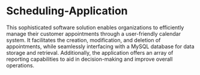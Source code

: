 # Scheduling-Application

This sophisticated software solution enables organizations to efficiently manage their customer appointments through a user-friendly calendar system. It facilitates the creation, modification, and deletion of appointments, while seamlessly interfacing with a MySQL database for data storage and retrieval. Additionally, the application offers an array of reporting capabilities to aid in decision-making and improve overall operations.
